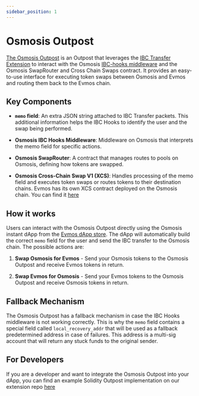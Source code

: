 ```yaml
---
sidebar_position: 1
---
```


# Osmosis Outpost

[The Osmosis Outpost](https://app.evmos.org/dapps/defi/osmosis) is an Outpost that leverages
the [IBC Transfer Extension](https://docs.evmos.org/develop/smart-contracts/evm-extensions/ibc-transfer)
to interact with the Osmosis [IBC-hooks middleware](https://github.com/osmosis-labs/osmosis/tree/main/x/ibc-hooks) 
and the Osmosis SwapRouter and Cross Chain Swaps contract.
It provides an easy-to-use interface for executing token swaps between Osmosis and Evmos 
and routing them back to the Evmos chain. 

## Key Components
- **`memo` field**: An extra JSON string attached to IBC Transfer packets. This additional information helps
  the IBC Hooks to identify the user and the swap being performed.


- **Osmosis IBC Hooks Middleware**: Middleware on Osmosis that interprets the memo field for specific actions.


- **Osmosis SwapRouter**: A contract that manages routes to pools on Osmosis, defining how tokens are swapped.


- **Osmosis Cross-Chain Swap V1 (XCS)**: Handles processing of the memo field and executes token swaps or 
routes tokens to their destination chains. Evmos has its own XCS contract deployed on the Osmosis chain. You can find it
[here](https://celatone.osmosis.zone/osmosis-1/contracts/osmo18rj46qcpr57m3qncrj9cuzm0gn3km08w5jxxlnw002c9y7xex5xsu74ytz)

## How it works

Users can interact with the Osmosis Outpost directly using the Osmosis instant dApp
from the [Evmos dApp store](https://app.evmos.org/dapps/defi/osmosis). The dApp will automatically build
the correct `memo` field for the user and send the IBC transfer to the Osmosis chain. The possible actions are:

1. **Swap Osmosis for Evmos** - Send your Osmosis tokens to the Osmosis Outpost and receive Evmos tokens in return.

2. **Swap Evmos for Osmosis** - Send your Evmos tokens to the Osmosis Outpost and receive Osmosis tokens in return.


## Fallback Mechanism

The Osmosis Outpost has a fallback mechanism in case the IBC Hooks middleware is not working correctly.
This is why the `memo` field contains a special field called `local_recovery_addr` that will be used as a fallback
predetermined address in case of failures. This address is a multi-sig account that will return any 
stuck funds to the original sender. 

## For Developers
If you are a developer and want to integrate the Osmosis Outpost into your dApp, you can find
an example Solidity Outpost implementation on our
extension repo [here](https://github.com/evmos/extensions/tree/main/outposts/osmosis)
